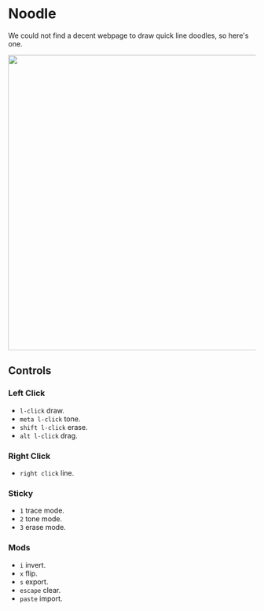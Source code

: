 # Noodle

We could not find a decent webpage to draw quick line doodles, so here's one.

<img src='https://raw.githubusercontent.com/hundredrabbits/Noodle/master/PREVIEW.png' width="600"/>

## Controls

### Left Click

- `l-click` draw.
- `meta l-click` tone.
- `shift l-click` erase.
- `alt l-click` drag.

### Right Click

- `right click` line.

### Sticky

- `1` trace mode.
- `2` tone mode.
- `3` erase mode.

### Mods

- `i` invert.
- `x` flip.
- `s` export.
- `escape` clear.
- `paste` import.